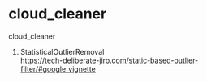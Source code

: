 # cloud_cleaner
cloud_cleaner

1. StatisticalOutlierRemoval  
https://tech-deliberate-jiro.com/static-based-outlier-filter/#google_vignette
